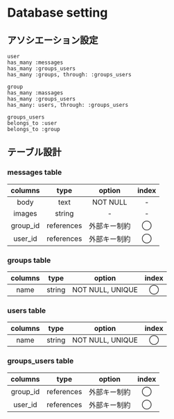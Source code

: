 
# Database setting



## アソシエーション設定

    user  
    has_many :messages  
    has_many :groups_users  
    has_many :groups, through: :groups_users  

    group  
    has_many :massages  
    has_many :groups_users  
    has_many: users, through: :groups_users  

    groups_users  
    belongs_to :user  
    belongs_to :group  



## テーブル設計
### messages table
|columns|type|option|index|
|:-:|:-:|:-:|:-:|
|body|text|NOT NULL|-|
|images|string|-|-|
|group_id|references|外部キー制約|◯|
|user_id|references|外部キー制約|◯|


### groups table
|columns|type|option|index|
|:-:|:-:|:-:|:-:|
|name|string|NOT NULL, UNIQUE|◯|

### users table
|columns|type|option|index|
|:-:|:-:|:-:|:-:|
|name|string|NOT NULL, UNIQUE|◯|



### groups_users table
|columns|type|option|index|
|:-:|:-:|:-:|:-:|
|group_id|references|外部キー制約|◯|
|user_id|references|外部キー制約|◯|

